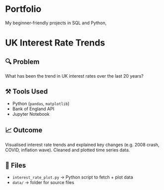 # Portfolio
My beginner-friendly projects in SQL and Python,
# UK Interest Rate Trends

## 🔍 Problem
What has been the trend in UK interest rates over the last 20 years?

## ⚒️ Tools Used
- Python (`pandas`, `matplotlib`)
- Bank of England API
- Jupyter Notebook

## 📈 Outcome
Visualised interest rate trends and explained key changes (e.g. 2008 crash, COVID, inflation wave). Cleaned and plotted time series data.

## 🔗 Files
- `interest_rate_plot.py` → Python script to fetch + plot data
- `data/` → folder for source files

